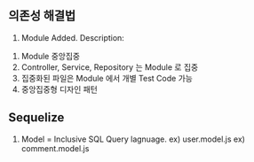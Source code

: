 ## 의존성 해결법

1. Module Added.
Description:
1) Module 중앙집중
2) Controller, Service, Repository 는 Module 로 집중
3) 집중화된 파일은 Module 에서 개별 Test Code 가능
4) 중앙집중형 디자인 패턴

## Sequelize 
1. Model = Inclusive SQL Query lagnuage.
ex) user.model.js
ex) comment.model.js
